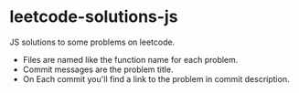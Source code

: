 # leetcode-solutions-js
JS solutions to some problems on leetcode.

- Files are named like the function name for each problem.
- Commit messages are the problem title.
- On Each commit you'll find a link to the problem in commit description.
